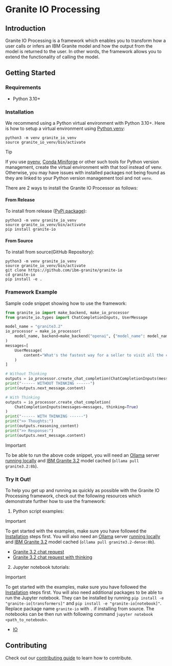 # Granite IO Processing

## Introduction

Granite IO Processing is a framework which enables you to transform how a user calls or infers an IBM Granite model and how the output from the model is returned to the user. In other words, the framework allows you to extend the functionality of calling the model.

## Getting Started

### Requirements

* Python 3.10+

### Installation

We recommend using a Python virtual environment with Python 3.10+. Here is how to setup a virtual environment using [Python venv](https://docs.python.org/3/library/venv.html):

```
python3 -m venv granite_io_venv
source granite_io_venv/bin/activate
```

> [!TIP]
> If you use [pyenv](https://github.com/pyenv/pyenv), [Conda Miniforge](https://github.com/conda-forge/miniforge) or other such tools for Python version management, create the virtual environment with that tool instead of venv. Otherwise, you may have issues with installed packages not being found as they are linked to your Python version management tool and not `venv`.

There are 2 ways to install the Granite IO Processor as follows:

#### From Release

To install from release ([PyPi package](https://pypi.org/project/granite-io/)):

```shell
python3 -m venv granite_io_venv
source granite_io_venv/bin/activate
pip install granite-io
```

#### From Source

To install from source(GitHub Repository):

```shell
python3 -m venv granite_io_venv
source granite_io_venv/bin/activate
git clone https://github.com/ibm-granite/granite-io
cd granite-io
pip install -e .
```

### Framework Example

Sample code snippet showing how to use the framework:

```py
from granite_io import make_backend, make_io_processor
from granite_io.types import ChatCompletionInputs, UserMessage

model_name = "granite3.2"
io_processor = make_io_processor(
    model_name, backend=make_backend("openai", {"model_name": model_name})
)
messages=[
    UserMessage(
        content="What's the fastest way for a seller to visit all the cities in their region?",
    )
]

# Without Thinking
outputs = io_processor.create_chat_completion(ChatCompletionInputs(messages=messages))
print("------ WITHOUT THINKING ------")
print(outputs.next_message.content)

# With Thinking
outputs = io_processor.create_chat_completion(
    ChatCompletionInputs(messages=messages, thinking=True)
)
print("------ WITH THINKING ------")
print(">> Thoughts:")
print(outputs.reasoning_content)
print(">> Response:")
print(outputs.next_message.content)
```

> [!IMPORTANT]  
> To be able to run the above code snippet, you will need an [Ollama](https://ollama.com/) server [running locally](https://github.com/ollama/ollama?tab=readme-ov-file#start-ollama) and [IBM Granite 3.2](https://www.ibm.com/granite) model cached (`ollama pull granite3.2:8b`).

### Try It Out!

To help you get up and running as quickly as possible with the Granite IO Processing framework, check out the following resources which demonstrate further how to use the framework:

1. Python script examples:

> [!IMPORTANT]  
> To get started with the examples, make sure you have followed the [Installation](#installation) steps first. You will also need an [Ollama](https://ollama.com/) server [running locally](https://github.com/ollama/ollama?tab=readme-ov-file#start-ollama) and [IBM Granite 3.2](https://www.ibm.com/granite) model cached (`ollama pull granite3.2-dense:8b`).

   - [Granite 3.2 chat request](./examples/model_chat.py)
   - [Granite 3.2 chat request with thinking](./examples/inference_with_thinking.py)

2. Jupyter notebook tutorials:

> [!IMPORTANT]  
> To get started with the examples, make sure you have followed the [Installation](#installation) steps first. You will also need additional packages to be able to run the Jupyter notebook. They can be installed by running `pip install -e "granite-io[transformers]"` and `pip install -e "granite-io[notebook]"`. Replace package name `granite-io` with `.` if installing from source. The notebooks can be then run with following command `jupyter notebook <path_to_notebook>`.

   - [IO](./notebooks/io.ipynb)

## Contributing

Check out our [contributing guide](CONTRIBUTING.md) to learn how to contribute.
